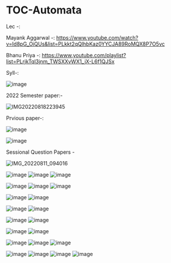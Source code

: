 
# TOC-Automata

Lec -:

Mayank Aggarwal -: https://www.youtube.com/watch?v=Id8pG_OiQUs&list=PLkkt2qQlhbKaz0YYCJA89RoMQX8P7O5vc

Bhanu Priya -: https://www.youtube.com/playlist?list=PLrjkTql3jnm_TWSXXvWX1_jX-L6f1QJSx

Syll-:

![image](https://user-images.githubusercontent.com/59536110/181947406-87de7f5b-e7fd-45be-8303-5209f210f349.png)

2022 Semester paper:-

![IMG20220818223945](https://user-images.githubusercontent.com/93399136/185454898-b7979760-121b-4836-b8f5-d900b9bc8c35.jpg)



Prvious paper-:

![image](https://user-images.githubusercontent.com/59536110/181955125-48885ac6-ca78-489e-94b8-50a7fadf6162.png)

![image](https://user-images.githubusercontent.com/59536110/181955514-d191e597-3676-4c83-b0f4-651bf4ab0690.png)

Sessional Question Papers -

![IMG_20220811_094016](https://user-images.githubusercontent.com/93399136/184063604-59003c3f-69a0-4e0a-9132-5f9dbe0a40e8.jpg)

![image](https://user-images.githubusercontent.com/59536110/184189073-383e8815-b9be-4649-a79d-257e9c5e0e00.png)
![image](https://user-images.githubusercontent.com/59536110/184189145-54dca4fb-962d-433e-b13e-1882ae31ff3a.png)
![image](https://user-images.githubusercontent.com/59536110/184189219-ce9cf926-1b55-4daf-8baa-2104909f3b40.png)

![image](https://user-images.githubusercontent.com/59536110/184190046-77b85444-b92d-4581-adaa-a5dfbf207b6b.png)
![image](https://user-images.githubusercontent.com/59536110/184190138-79ca1d3a-fac2-43a0-9da2-d352e4d8be1b.png)
![image](https://user-images.githubusercontent.com/59536110/184190239-6f9f34f0-5fb3-4021-a27e-0a6ad90138bb.png)

![image](https://user-images.githubusercontent.com/59536110/184191561-14811485-c659-40c1-a917-0a957557270b.png)
![image](https://user-images.githubusercontent.com/59536110/184191594-4ef6327e-a1d4-4a93-a79f-c238d289ef19.png)

![image](https://user-images.githubusercontent.com/59536110/184192672-04be6e34-6cfd-425a-98b5-879de4860678.png)
![image](https://user-images.githubusercontent.com/59536110/184192809-fb13559b-e3f8-439a-9a67-95545ac11bb4.png)

![image](https://user-images.githubusercontent.com/59536110/184193940-05b0d43a-4d2e-4370-8c54-7e0a55a2c613.png)
![image](https://user-images.githubusercontent.com/59536110/184193996-4b703740-7d20-4c25-b496-0743212bdfde.png)

![image](https://user-images.githubusercontent.com/59536110/184208133-f9d34be5-3fef-481c-ba30-beb6cd8a824b.png)
![image](https://user-images.githubusercontent.com/59536110/184208188-37ae72e3-4839-436e-80d7-45109ef36e77.png)

![image](https://user-images.githubusercontent.com/59536110/184208520-7f74ac3e-fdcc-4a8d-9915-cac5001578ee.png)
![image](https://user-images.githubusercontent.com/59536110/184208586-aafa74f6-5331-4b88-9f47-913ab933b186.png)
![image](https://user-images.githubusercontent.com/59536110/184208621-a30fe685-9ef4-457e-b8da-252de0b7f8b7.png)

![image](https://user-images.githubusercontent.com/59536110/184209120-c7a3700c-1300-40dd-8a20-3d48caf4f0f6.png)
![image](https://user-images.githubusercontent.com/59536110/184209280-f3a2bd9e-60f8-4cb0-8f7d-2529658d425b.png)
![image](https://user-images.githubusercontent.com/59536110/184209312-9df2a13f-74e6-4ea5-a7b0-67bd481fd1b0.png)
![image](https://user-images.githubusercontent.com/59536110/184209830-3cb4a1aa-9c35-44c9-8d42-5cc73be81c4f.png)



